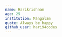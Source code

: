 ```yaml
---
name: Harikrishnan
age: 25
institution: Mangalam
quote: Always be happy
github_user: hari94codes
---
```


